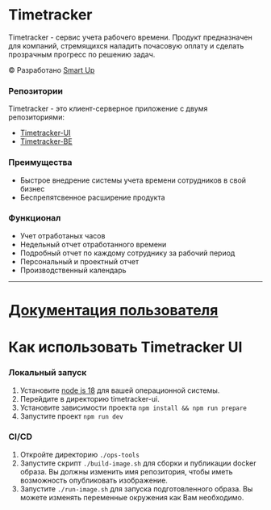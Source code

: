# Timetracker
Timetracker - сервис учета рабочего времени. Продукт предназначен для компаний, стремящихся наладить почасовую оплату и сделать прозрачным прогресс по решению задач.

&copy; Разработано [Smart Up](https://smartup.ru/ "Smartup")

### Репозитории
Timetracker - это клиент-серверное приложение с двумя репозиториями:
- [Timetracker-UI](https://github.com/smartup-tech/Time-Tracker-UI "Timetracker-UI")
- [Timetracker-BE](https://github.com/smartup-tech/Time-Tracker "Timetracker-BE")

### Преимущества
- Быстрое внедрение системы учета времени сотрудников в свой бизнес
- Беспрепятсвенное расширение продукта

### Функционал
- Учет отработаных часов
- Недельный отчет отработанного времени
- Подробный отчет по каждому сотруднику за рабочий период
- Персональный и проектный отчет
- Производственный календарь
***
# [Документация пользователя](./docs/main.md)

# Как использовать Timetracker UI

### Локальный запуск

1) Установите [node js 18](https://nodejs.org/en/download/current "node js 18")  для вашей операционной системы.
2) Перейдите в директорию timetracker-ui.
3) Установите зависимости проекта ``npm install && npm run prepare``
4) Запустите проект ``npm run dev``

### CI/CD
1) Откройте директорию ``./ops-tools``
2) Запустите скрипт ``./build-image.sh`` для сборки и публикации docker образа. Вы должны изменить имя репозитория, чтобы иметь возможность опубликовать изображение.
3) Запустите ``./run-image.sh`` для запуска подготовленного образа. Вы можете изменять переменные окружения как Вам необходимо.
